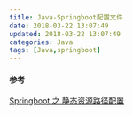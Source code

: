 ```yaml
---
title: Java-Springboot配置文件
date: 2018-03-22 13:07:49
updated: 2018-03-22 13:07:49
categories: Java
tags: [Java,springboot]
---
```






#### 参考

[Springboot 之 静态资源路径配置](http://blog.csdn.net/zsl129/article/details/52906762)